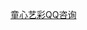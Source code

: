 <a target="_blank" href="http://wpa.qq.com/msgrd?v=3&uin=624396309&site=在线客服&menu=yes">童心艺彩QQ咨询</a>
